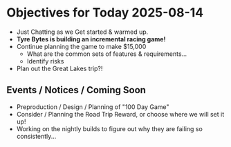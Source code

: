 # Objectives for Today 2025-08-14

- Just Chatting as we Get started & warmed up.
- **Tyre Bytes is building an incremental racing game!**
- Continue planning the game to make $15,000
  - What are the common sets of features & requirements...
  - Identify risks
- Plan out the Great Lakes trip?!

## Events / Notices / Coming Soon

- Preproduction / Design / Planning of "100 Day Game"
- Consider / Planning the Road Trip Reward, or choose where we will set it up!
- Working on the nightly builds to figure out why they are failing so consistently...

